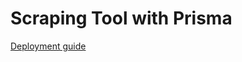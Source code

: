 # Scraping Tool with Prisma

[Deployment guide](https://www.prisma.io/docs/guides/deployment/deploying-to-heroku)
